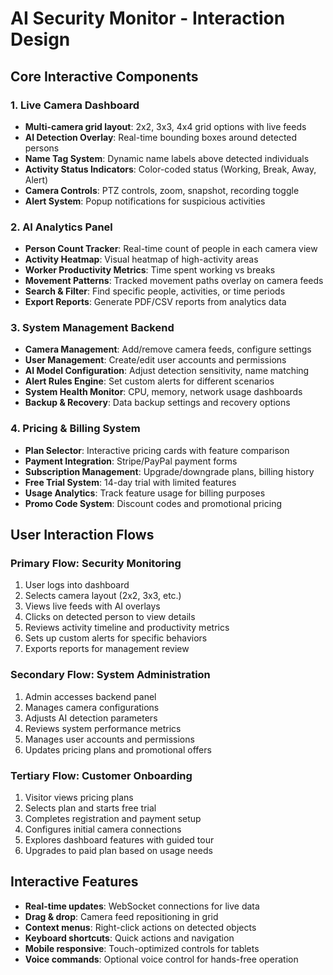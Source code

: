 # AI Security Monitor - Interaction Design

## Core Interactive Components

### 1. Live Camera Dashboard
- **Multi-camera grid layout**: 2x2, 3x3, 4x4 grid options with live feeds
- **AI Detection Overlay**: Real-time bounding boxes around detected persons
- **Name Tag System**: Dynamic name labels above detected individuals
- **Activity Status Indicators**: Color-coded status (Working, Break, Away, Alert)
- **Camera Controls**: PTZ controls, zoom, snapshot, recording toggle
- **Alert System**: Popup notifications for suspicious activities

### 2. AI Analytics Panel
- **Person Count Tracker**: Real-time count of people in each camera view
- **Activity Heatmap**: Visual heatmap of high-activity areas
- **Worker Productivity Metrics**: Time spent working vs breaks
- **Movement Patterns**: Tracked movement paths overlay on camera feeds
- **Search & Filter**: Find specific people, activities, or time periods
- **Export Reports**: Generate PDF/CSV reports from analytics data

### 3. System Management Backend
- **Camera Management**: Add/remove camera feeds, configure settings
- **User Management**: Create/edit user accounts and permissions
- **AI Model Configuration**: Adjust detection sensitivity, name matching
- **Alert Rules Engine**: Set custom alerts for different scenarios
- **System Health Monitor**: CPU, memory, network usage dashboards
- **Backup & Recovery**: Data backup settings and recovery options

### 4. Pricing & Billing System
- **Plan Selector**: Interactive pricing cards with feature comparison
- **Payment Integration**: Stripe/PayPal payment forms
- **Subscription Management**: Upgrade/downgrade plans, billing history
- **Free Trial System**: 14-day trial with limited features
- **Usage Analytics**: Track feature usage for billing purposes
- **Promo Code System**: Discount codes and promotional pricing

## User Interaction Flows

### Primary Flow: Security Monitoring
1. User logs into dashboard
2. Selects camera layout (2x2, 3x3, etc.)
3. Views live feeds with AI overlays
4. Clicks on detected person to view details
5. Reviews activity timeline and productivity metrics
6. Sets up custom alerts for specific behaviors
7. Exports reports for management review

### Secondary Flow: System Administration
1. Admin accesses backend panel
2. Manages camera configurations
3. Adjusts AI detection parameters
4. Reviews system performance metrics
5. Manages user accounts and permissions
6. Updates pricing plans and promotional offers

### Tertiary Flow: Customer Onboarding
1. Visitor views pricing plans
2. Selects plan and starts free trial
3. Completes registration and payment setup
4. Configures initial camera connections
5. Explores dashboard features with guided tour
6. Upgrades to paid plan based on usage needs

## Interactive Features
- **Real-time updates**: WebSocket connections for live data
- **Drag & drop**: Camera feed repositioning in grid
- **Context menus**: Right-click actions on detected objects
- **Keyboard shortcuts**: Quick actions and navigation
- **Mobile responsive**: Touch-optimized controls for tablets
- **Voice commands**: Optional voice control for hands-free operation